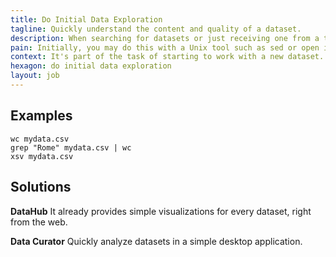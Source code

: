 ```yaml
---
title: Do Initial Data Exploration
tagline: Quickly understand the content and quality of a dataset.
description: When searching for datasets or just receiving one from a third party, you need quick ways of checking what it contains and evaluating the quality in general.
pain: Initially, you may do this with a Unix tool such as sed or open in Excel. Over time, you will want to have descriptive statistics and attribute descriptions directly in the data hub and in the terminal.
context: It's part of the task of starting to work with a new dataset.
hexagon: do initial data exploration
layout: job
---
```


## Examples

```
wc mydata.csv
grep "Rome" mydata.csv | wc
xsv mydata.csv
```

## Solutions

**DataHub**
It already provides simple visualizations for every dataset, right from the web.
 
**Data Curator**
Quickly analyze datasets in a simple desktop application.
